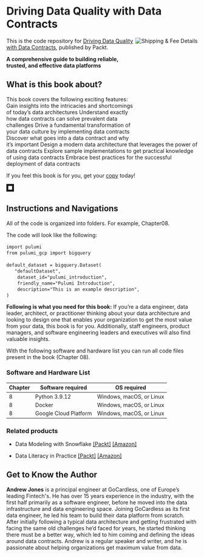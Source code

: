 # Driving Data Quality with Data Contracts

<a href="https://www.amazon.com/Driving-Data-Quality-Contracts-comprehensive/dp/1837635005/ref=tmm_pap_swatch_0?_encoding=UTF8&qid=&sr=&utm_source=github&utm_medium=repository&utm_campaign=9781801810135"><img src="https://m.media-amazon.com/images/I/81+QpXfjD9L._SL1500_.jpg" alt="Shipping & Fee Details" height="256px" align="right"></a>

This is the code repository for [Driving Data Quality with Data Contracts](https://www.amazon.com/Driving-Data-Quality-Contracts-comprehensive/dp/1837635005/ref=tmm_pap_swatch_0?_encoding=UTF8&qid=&sr=&utm_source=github&utm_medium=repository&utm_campaign=9781801810135), published by Packt.

**A comprehensive guide to building reliable, trusted, and effective data platforms**

## What is this book about?

This book covers the following exciting features:
Gain insights into the intricacies and shortcomings of today’s data architectures
Understand exactly how data contracts can solve prevalent data challenges
Drive a fundamental transformation of your data culture by implementing data contracts
Discover what goes into a data contract and why it’s important
Design a modern data architecture that leverages the power of data contracts
Explore sample implementations to get practical knowledge of using data contracts
Embrace best practices for the successful deployment of data contracts

If you feel this book is for you, get your [copy](https://www.amazon.com/dp/1837635005) today!

<a href="https://www.packtpub.com/?utm_source=github&utm_medium=banner&utm_campaign=GitHubBanner"><img src="https://raw.githubusercontent.com/PacktPublishing/GitHub/master/GitHub.png" 
alt="https://www.packtpub.com/" border="5" /></a>

## Instructions and Navigations
All of the code is organized into folders. For example, Chapter08.

The code will look like the following:
```
import pulumi 
from pulumi_gcp import bigquery 
      
default_dataset = bigquery.Dataset(  
   "defaultDataset", 
    dataset_id="pulumi_introduction", 
    friendly_name="Pulumi Introduction", 
    description="This is an example description", 
) 
```

**Following is what you need for this book:**
If you’re a data engineer, data leader, architect, or practitioner thinking about your data architecture and looking to design one that enables your organization to get the most value from your data, this book is for you. Additionally, staff engineers, product managers, and software engineering leaders and executives will also find valuable insights.

With the following software and hardware list you can run all code files present in the book (Chapter 08).
### Software and Hardware List
| Chapter | Software required | OS required |
| -------- | ------------------------------------ | ----------------------------------- |
| 8 | Python 3.9.12 | Windows, macOS, or Linux |
| 8 | Docker | Windows, macOS, or Linux |
| 8 | Google Cloud Platform | Windows, macOS, or Linux |


### Related products
* Data Modeling with Snowflake [[Packt]](https://www.packtpub.com/product/data-modeling-with-snowflake/9781837634453?utm_source=github&utm_medium=repository&utm_campaign=9781837634453) [[Amazon]](https://www.amazon.com/dp/1837634459)

* Data Literacy in Practice  [[Packt]](https://www.packtpub.com/product/data-literacy-in-practice/9781803246758?utm_source=github&utm_medium=repository&utm_campaign=9781803246758) [[Amazon]](https://www.amazon.com/dp/1803246758)

## Get to Know the Author
**Andrew Jones**
is a principal engineer at GoCardless, one of Europe’s leading Fintech's. He has over 15 years experience in the industry, with the first half primarily as a software engineer, before he moved into the data infrastructure and data engineering space. Joining GoCardless as its first data engineer, he led his team to build their data platform from scratch. After initially following a typical data architecture and getting frustrated with facing the same old challenges he’d faced for years, he started thinking there must be a better way, which led to him coining and defining the ideas around data contracts. Andrew is a regular speaker and writer, and he is passionate about helping organizations get maximum value from data.






